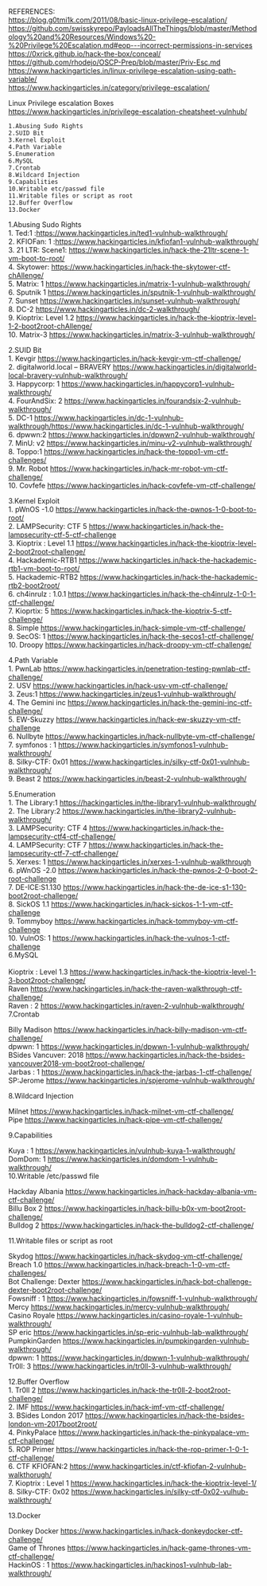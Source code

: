 REFERENCES:</br>
https://blog.g0tmi1k.com/2011/08/basic-linux-privilege-escalation/</br>
https://github.com/swisskyrepo/PayloadsAllTheThings/blob/master/Methodology%20and%20Resources/Windows%20-%20Privilege%20Escalation.md#eop---incorrect-permissions-in-services</br>
https://0xrick.github.io/hack-the-box/conceal/</br>
https://github.com/rhodejo/OSCP-Prep/blob/master/Priv-Esc.md</br>
https://www.hackingarticles.in/linux-privilege-escalation-using-path-variable/</br>
https://www.hackingarticles.in/category/privilege-escalation/</br>

Linux Privilege escalation Boxes </br>
https://www.hackingarticles.in/privilege-escalation-cheatsheet-vulnhub/</br>

    1.Abusing Sudo Rights
    2.SUID Bit
    3.Kernel Exploit
    4.Path Variable
    5.Enumeration
    6.MySQL
    7.Crontab
    8.Wildcard Injection
    9.Capabilities
    10.Writable etc/passwd file
    11.Writable files or script as root
    12.Buffer Overflow
    13.Docker
    
 1.Abusing Sudo Rights</br>
    1. Ted:1 :https://www.hackingarticles.in/ted1-vulnhub-walkthrough/</br>
    2. KFIOFan: 1 :https://www.hackingarticles.in/kfiofan1-vulnhub-walkthrough/</br>
    3. 21 LTR: Scene1: https://www.hackingarticles.in/hack-the-21ltr-scene-1-vm-boot-to-root/</br>
    4. Skytower: https://www.hackingarticles.in/hack-the-skytower-ctf-chAllenge/</br>
    5. Matrix: 1 https://www.hackingarticles.in/matrix-1-vulnhub-walkthrough/</br>
    6. Sputnik 1 https://www.hackingarticles.in/sputnik-1-vulnhub-walkthrough/</br>
    7. Sunset https://www.hackingarticles.in/sunset-vulnhub-walkthrough/</br>
    8. DC-2 https://www.hackingarticles.in/dc-2-walkthrough/</br>
    9. Kioptrix: Level 1.2 https://www.hackingarticles.in/hack-the-kioptrix-level-1-2-boot2root-chAllenge/</br>
    10. Matrix-3 https://www.hackingarticles.in/matrix-3-vulnhub-walkthrough/</br>
    
  2.SUID Bit</br>
      1. Kevgir https://www.hackingarticles.in/hack-kevgir-vm-ctf-challenge/</br>
      2. digitalworld.local – BRAVERY https://www.hackingarticles.in/digitalworld-local-bravery-vulnhub-walkthrough/</br>
      3. Happycorp: 1 https://www.hackingarticles.in/happycorp1-vulnhub-walkthrough/</br>
      4. FourAndSix: 2 https://www.hackingarticles.in/fourandsix-2-vulnhub-walkthrough/</br>
      5. DC-1 https://www.hackingarticles.in/dc-1-vulnhub-walkthrough/https://www.hackingarticles.in/dc-1-vulnhub-walkthrough/</br>
      6. dpwwn:2 https://www.hackingarticles.in/dpwwn2-vulnhub-walkthrough/</br>
      7. MinU: v2 https://www.hackingarticles.in/minu-v2-vulnhub-walkthrough/</br>
      8. Toppo:1 https://www.hackingarticles.in/hack-the-toppo1-vm-ctf-challenges/</br>
      9. Mr. Robot https://www.hackingarticles.in/hack-mr-robot-vm-ctf-challenge/</br>
      10. Covfefe https://www.hackingarticles.in/hack-covfefe-vm-ctf-challenge/</br>
    
 3.Kernel Exploit</br>
      1. pWnOS -1.0 https://www.hackingarticles.in/hack-the-pwnos-1-0-boot-to-root/</br>
      2. LAMPSecurity: CTF 5 https://www.hackingarticles.in/hack-the-lampsecurity-ctf-5-ctf-challenge</br>
      3. Kioptrix : Level 1.1 https://www.hackingarticles.in/hack-the-kioptrix-level-2-boot2root-challenge/</br>
      4. Hackademic-RTB1 https://www.hackingarticles.in/hack-the-hackademic-rtb1-vm-boot-to-root/</br>
      5. Hackademic-RTB2 https://www.hackingarticles.in/hack-the-hackademic-rtb2-boot2root/</br>
      6. ch4inrulz : 1.0.1 https://www.hackingarticles.in/hack-the-ch4inrulz-1-0-1-ctf-challenge/</br>
      7. Kioprtix: 5 https://www.hackingarticles.in/hack-the-kioptrix-5-ctf-challenge/</br>
      8. Simple https://www.hackingarticles.in/hack-simple-vm-ctf-challenge/</br>
      9. SecOS: 1 https://www.hackingarticles.in/hack-the-secos1-ctf-challenge/</br>
      10. Droopy https://www.hackingarticles.in/hack-droopy-vm-ctf-challenge/</br>
      
  4.Path Variable</br>
        1. PwnLab https://www.hackingarticles.in/penetration-testing-pwnlab-ctf-challenge/ </br>
        2. USV https://www.hackingarticles.in/hack-usv-vm-ctf-challenge/</br>
        3. Zeus:1 https://www.hackingarticles.in/zeus1-vulnhub-walkthrough/</br>
        4. The Gemini inc https://www.hackingarticles.in/hack-the-gemini-inc-ctf-challenge/</br>
        5. EW-Skuzzy https://www.hackingarticles.in/hack-ew-skuzzy-vm-ctf-challenge</br>
        6. Nullbyte https://www.hackingarticles.in/hack-nullbyte-vm-ctf-challenge/</br>
        7. symfonos : 1 https://www.hackingarticles.in/symfonos1-vulnhub-walkthrough/</br>
        8. Silky-CTF: 0x01 https://www.hackingarticles.in/silky-ctf-0x01-vulnhub-walkthrough/</br>
        9. Beast 2 https://www.hackingarticles.in/beast-2-vulnhub-walkthrough/</br>
        
   5.Enumeration </br>
        1. The Library:1 https://hackingarticles.in/the-library1-vulnhub-walkthrough/</br>
        2. The Library:2 https://www.hackingarticles.in/the-library2-vulnhub-walkthrough/</br>
        3. LAMPSecurity: CTF 4 https://www.hackingarticles.in/hack-the-lampsecurity-ctf4-ctf-challenge/</br>
        4. LAMPSecurity: CTF 7 https://www.hackingarticles.in/hack-the-lampsecurity-ctf-7-ctf-challenge/</br>
        5. Xerxes: 1 https://www.hackingarticles.in/xerxes-1-vulnhub-walkthrough</br>
        6. pWnOS -2.0 https://www.hackingarticles.in/hack-the-pwnos-2-0-boot-2-root-challenge</br>
        7. DE-ICE:S1.130 https://www.hackingarticles.in/hack-the-de-ice-s1-130-boot2root-challenge/</br>
        8. SickOS 1.1 https://www.hackingarticles.in/hack-sickos-1-1-vm-ctf-challenge</br>
        9. Tommyboy https://www.hackingarticles.in/hack-tommyboy-vm-ctf-challenge</br>
        10. VulnOS: 1 https://www.hackingarticles.in/hack-the-vulnos-1-ctf-challenge</br>
  6.MySQL   </br>   
        Kioptrix : Level 1.3 https://www.hackingarticles.in/hack-the-kioptrix-level-1-3-boot2root-challenge/</br>
        Raven https://www.hackingarticles.in/hack-the-raven-walkthrough-ctf-challenge/</br>
        Raven : 2 https://www.hackingarticles.in/raven-2-vulnhub-walkthrough/</br>
  7.Crontab</br>
  
Billy Madison https://www.hackingarticles.in/hack-billy-madison-vm-ctf-challenge/</br>
dpwwn: 1 https://www.hackingarticles.in/dpwwn-1-vulnhub-walkthrough/</br>
BSides Vancuver: 2018 https://www.hackingarticles.in/hack-the-bsides-vancouver2018-vm-boot2root-challenge/</br>
Jarbas : 1 https://www.hackingarticles.in/hack-the-jarbas-1-ctf-challenge/</br>
SP:Jerome https://www.hackingarticles.in/spjerome-vulnhub-walkthrough/</br>
        
   8.Wildcard Injection</br>
        
Milnet https://www.hackingarticles.in/hack-milnet-vm-ctf-challenge/</br>
Pipe  https://www.hackingarticles.in/hack-pipe-vm-ctf-challenge/</br>
        
   9.Capabilities</br>
        
Kuya : 1 https://www.hackingarticles.in/vulnhub-kuya-1-walkthrough/</br>
DomDom: 1 https://www.hackingarticles.in/domdom-1-vulnhub-walkthrough/</br>
   10.Writable /etc/passwd file</br>
    
Hackday Albania https://www.hackingarticles.in/hack-hackday-albania-vm-ctf-challenge/</br>
Billu Box 2 https://www.hackingarticles.in/hack-billu-b0x-vm-boot2root-challenge/</br>
Bulldog 2 https://www.hackingarticles.in/hack-the-bulldog2-ctf-challenge/</br>
        
   11.Writable files or script as root</br>
        
Skydog https://www.hackingarticles.in/hack-skydog-vm-ctf-challenge/</br>
Breach 1.0 https://www.hackingarticles.in/hack-breach-1-0-vm-ctf-challenges/</br>
Bot Challenge: Dexter https://www.hackingarticles.in/hack-bot-challenge-dexter-boot2root-challenge/</br>
Fowsniff : 1 https://www.hackingarticles.in/fowsniff-1-vulnhub-walkthrough/</br>
Mercy https://www.hackingarticles.in/mercy-vulnhub-walkthrough/</br>
Casino Royale https://www.hackingarticles.in/casino-royale-1-vulnhub-walkthrough/</br>
SP eric https://www.hackingarticles.in/sp-eric-vulnhub-lab-walkthrough/</br>
PumpkinGarden https://www.hackingarticles.in/pumpkingarden-vulnhub-walkthrough/</br>
dpwwn: 1 https://www.hackingarticles.in/dpwwn-1-vulnhub-walkthrough/</br>
Tr0ll: 3 https://www.hackingarticles.in/tr0ll-3-vulnhub-walkthrough/</br>
        
   12.Buffer Overflow</br>
        1. Tr0ll 2  https://www.hackingarticles.in/hack-the-tr0ll-2-boot2root-challenge/</br>
        2. IMF https://www.hackingarticles.in/hack-imf-vm-ctf-challenge/</br>
        3. BSides London 2017 https://www.hackingarticles.in/hack-the-bsides-london-vm-2017boot2root/</br>
        4. PinkyPalace https://www.hackingarticles.in/hack-the-pinkypalace-vm-ctf-challenge/</br>
        5. ROP Primer https://www.hackingarticles.in/hack-the-rop-primer-1-0-1-ctf-challenge/</br>
        6. CTF KFIOFAN:2 https://www.hackingarticles.in/ctf-kfiofan-2-vulnhub-walkthorugh/</br>
        7. Kioptrix : Level 1 https://www.hackingarticles.in/hack-the-kioptrix-level-1/</br>
        8. Silky-CTF: 0x02 https://www.hackingarticles.in/silky-ctf-0x02-vulhub-walkthrough/</br>
        
   13.Docker</br>
        
   Donkey Docker https://www.hackingarticles.in/hack-donkeydocker-ctf-challenge/</br>
   Game of Thrones https://www.hackingarticles.in/hack-game-thrones-vm-ctf-challenge/</br>
   HackinOS : 1 https://www.hackingarticles.in/hackinos1-vulnhub-lab-walkthrough/</br>






        
      
      
